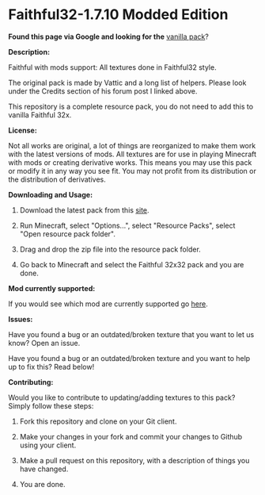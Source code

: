 Faithful32-1.7.10 Modded Edition
=================

**Found this page via Google and looking for the** [vanilla pack](http://www.minecraftforum.net/forums/mapping-and-modding/resource-packs/1223254)?

**Description:**

Faithful with mods support: All textures done in Faithful32 style.

The original pack is made by Vattic and a long list of helpers. Please look under the Credits section of his forum post I linked above.

This repository is a complete resource pack, you do not need to add this to vanilla Faithful 32x.

**License:**

Not all works are original, a lot of things are reorganized to make them work with the latest versions of mods.
All textures are for use in playing Minecraft with mods or creating derivative works.
This means you may use this pack or modify it in any way you see fit. You may not profit from its distribution or the distribution of derivatives.

**Downloading and Usage:**

1) Download the latest pack from this [site](http://www.magnificentbastards.net/faithful/).

2) Run Minecraft, select "Options...", select "Resource Packs", select "Open resource pack folder".

3) Drag and drop the zip file into the resource pack folder.

4) Go back to Minecraft and select the Faithful 32x32 pack and you are done.

**Mod currently supported:**

If you would see which mod are currently supported go [here](https://github.com/F32Organization/Faithful32-1.7.10/tree/master/MODSUPPORTED.md).

**Issues:**

Have you found a bug or an outdated/broken texture that you want to let us know? Open an issue.

Have you found a bug or an outdated/broken texture and you want to help up to fix this? Read below!

**Contributing:**

Would you like to contribute to updating/adding textures to this pack? Simply follow these steps:

1) Fork this repository and clone on your Git client.

2) Make your changes in your fork and commit your changes to Github using your client.

3) Make a pull request on this repository, with a description of things you have changed.

4) You are done.
